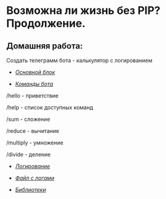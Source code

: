 # Возможна ли жизнь без PIP? Продолжение.

## Домашняя работа:

Создать телеграмм бота - калькулятор с логированием

* [*Основной блок*](https://github.com/IrinaKazantseva/Python/blob/main/Calc/bot.py)

* [*Команды бота*](https://github.com/IrinaKazantseva/Python/blob/main/Calc/command.py)

/hello - приветствие

/help - список доступных команд

/sum - сложение

/reduce - вычитание

/multiply - умножение

/divide - деление


* [*Логирование*](https://github.com/IrinaKazantseva/Python/blob/main/Calc/log.py)

* [*Файл с логами*](https://github.com/IrinaKazantseva/Python/blob/main/log.csv)

* [*Библиотеки*](https://github.com/IrinaKazantseva/Python/blob/main/Calc/calc_req.txt)




